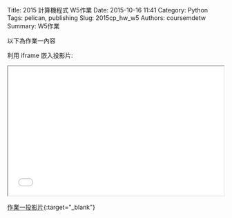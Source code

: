 Title: 2015 計算機程式 W5作業
Date: 2015-10-16 11:41
Category: Python
Tags: pelican, publishing
Slug: 2015cp_hw_w5
Authors: coursemdetw
Summary: W5作業

以下為作業一內容

利用 iframe 嵌入投影片:

<iframe src="40423141_cp_w5_p.html" width="500" height="300"></iframe>

[作業一投影片](40423141_cp_w5_p.html){:target="_blank"}
